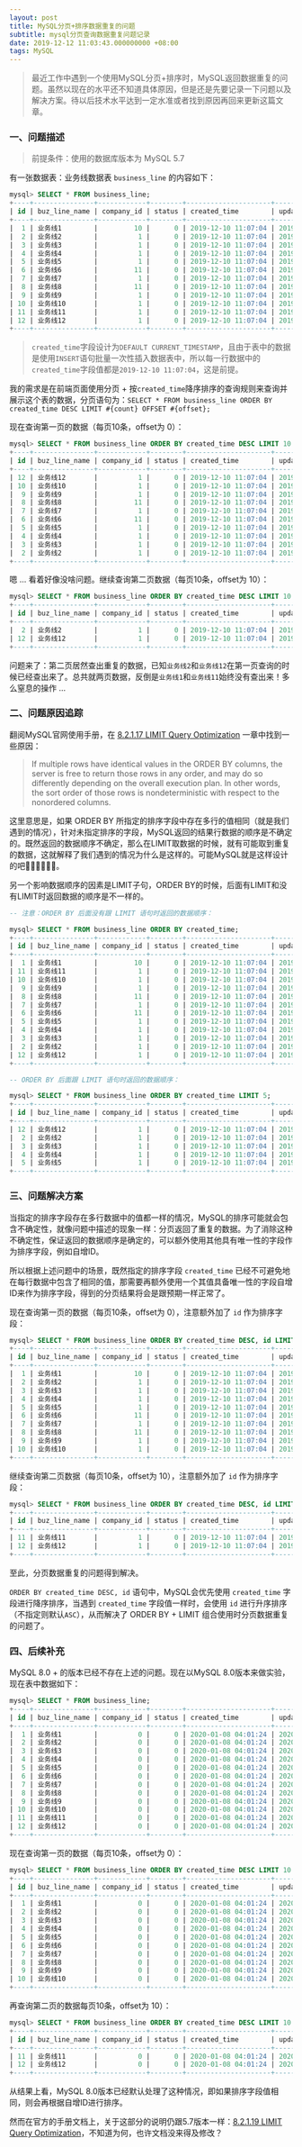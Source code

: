 ```yaml
---
layout: post
title: MySQL分页+排序数据重复的问题
subtitle: mysql分页查询数据重复问题记录
date: 2019-12-12 11:03:43.000000000 +08:00
tags: MySQL
---
```


>最近工作中遇到一个使用MySQL分页+排序时，MySQL返回数据重复的问题。虽然以现在的水平还不知道具体原因，但是还是先要记录一下问题以及解决方案。待以后技术水平达到一定水准或者找到原因再回来更新这篇文章。

### 一、问题描述

>前提条件：使用的数据库版本为 MySQL 5.7

有一张数据表：业务线数据表 `business_line` 的内容如下：

```sql
mysql> SELECT * FROM business_line;
+----+---------------+------------+--------+---------------------+---------------------+
| id | buz_line_name | company_id | status | created_time        | updated_time        |
+----+---------------+------------+--------+---------------------+---------------------+
|  1 | 业务线1        |         10 |      0 | 2019-12-10 11:07:04 | 2019-12-12 10:47:04 |
|  2 | 业务线2        |          1 |      0 | 2019-12-10 11:07:04 | 2019-12-12 11:41:21 |
|  3 | 业务线3        |          1 |      0 | 2019-12-10 11:07:04 | 2019-12-12 11:41:22 |
|  4 | 业务线4        |          1 |      0 | 2019-12-10 11:07:04 | 2019-12-12 11:41:23 |
|  5 | 业务线5        |          1 |      0 | 2019-12-10 11:07:04 | 2019-12-12 11:41:24 |
|  6 | 业务线6        |         11 |      0 | 2019-12-10 11:07:04 | 2019-12-12 11:41:25 |
|  7 | 业务线7        |          1 |      0 | 2019-12-10 11:07:04 | 2019-12-12 11:41:26 |
|  8 | 业务线8        |         11 |      0 | 2019-12-10 11:07:04 | 2019-12-12 11:41:27 |
|  9 | 业务线9        |          1 |      0 | 2019-12-10 11:07:04 | 2019-12-12 11:41:28 |
| 10 | 业务线10       |          1 |      0 | 2019-12-10 11:07:04 | 2019-12-12 11:41:30 |
| 11 | 业务线11       |          1 |      0 | 2019-12-10 11:07:04 | 2019-12-12 11:41:34 |
| 12 | 业务线12       |          1 |      0 | 2019-12-10 11:07:04 | 2019-12-12 11:41:37 |
+----+---------------+------------+--------+---------------------+---------------------+
```

>`created_time`字段设计为`DEFAULT CURRENT_TIMESTAMP`，且由于表中的数据是使用`INSERT`语句批量一次性插入数据表中，所以每一行数据中的`created_time`字段值都是`2019-12-10 11:07:04`，这是前提。

我的需求是在前端页面使用分页 + 按`created_time`降序排序的查询规则来查询并展示这个表的数据，分页语句为：`SELECT * FROM business_line ORDER BY created_time DESC LIMIT #{count} OFFSET #{offset};`

现在查询第一页的数据（每页10条，offset为 0）：

```sql
mysql> SELECT * FROM business_line ORDER BY created_time DESC LIMIT 10 OFFSET 0;
+----+---------------+------------+--------+---------------------+---------------------+
| id | buz_line_name | company_id | status | created_time        | updated_time        |
+----+---------------+------------+--------+---------------------+---------------------+
| 12 | 业务线12       |          1 |      0 | 2019-12-10 11:07:04 | 2019-12-12 11:41:37 |
| 10 | 业务线10       |          1 |      0 | 2019-12-10 11:07:04 | 2019-12-12 11:41:30 |
|  9 | 业务线9        |          1 |      0 | 2019-12-10 11:07:04 | 2019-12-12 11:41:28 |
|  8 | 业务线8        |         11 |      0 | 2019-12-10 11:07:04 | 2019-12-12 11:41:27 |
|  7 | 业务线7        |          1 |      0 | 2019-12-10 11:07:04 | 2019-12-12 11:41:26 |
|  6 | 业务线6        |         11 |      0 | 2019-12-10 11:07:04 | 2019-12-12 11:41:25 |
|  5 | 业务线5        |          1 |      0 | 2019-12-10 11:07:04 | 2019-12-12 11:41:24 |
|  4 | 业务线4        |          1 |      0 | 2019-12-10 11:07:04 | 2019-12-12 11:41:23 |
|  3 | 业务线3        |          1 |      0 | 2019-12-10 11:07:04 | 2019-12-12 11:41:22 |
|  2 | 业务线2        |          1 |      0 | 2019-12-10 11:07:04 | 2019-12-12 11:41:21 |
+----+---------------+------------+--------+---------------------+---------------------+
```

嗯 ... 看着好像没啥问题。继续查询第二页数据（每页10条，offset为 10）：

````sql
mysql> SELECT * FROM business_line ORDER BY created_time DESC LIMIT 10 OFFSET 10;
+----+---------------+------------+--------+---------------------+---------------------+
| id | buz_line_name | company_id | status | created_time        | updated_time        |
+----+---------------+------------+--------+---------------------+---------------------+
|  2 | 业务线2        |          1 |      0 | 2019-12-10 11:07:04 | 2019-12-12 11:41:21 |
| 12 | 业务线12       |          1 |      0 | 2019-12-10 11:07:04 | 2019-12-12 11:41:37 |
+----+---------------+------------+--------+---------------------+---------------------+
````

问题来了：第二页居然查出重复的数据，已知`业务线2`和`业务线12`在第一页查询的时候已经查出来了。总共就两页数据，反倒是`业务线1`和`业务线11`始终没有查出来！多么窒息的操作 ...

### 二、问题原因追踪

翻阅MySQL官网使用手册，在 [8.2.1.17 LIMIT Query Optimization](https://dev.mysql.com/doc/refman/5.7/en/limit-optimization.html) 一章中找到一些原因：

>If multiple rows have identical values in the ORDER BY columns, the server is free to return those rows in any order, and may do so differently depending on the overall execution plan. In other words, the sort order of those rows is nondeterministic with respect to the nonordered columns.

这里意思是，如果 ORDER BY 所指定的排序字段中存在多行的值相同（就是我们遇到的情况），针对未指定排序的字段，MySQL返回的结果行数据的顺序是不确定的。既然返回的数据顺序不确定，那么在LIMIT取数据的时候，就有可能取到重复的数据，这就解释了我们遇到的情况为什么是这样的。可能MySQL就是这样设计的吧🤷‍♂️🤷‍♂️🤷‍♂️。

另一个影响数据顺序的因素是LIMIT子句，ORDER BY的时候，后面有LIMIT和没有LIMIT时返回数据的顺序是不一样的。

```sql
-- 注意：ORDER BY 后面没有跟 LIMIT 语句时返回的数据顺序：

mysql> SELECT * FROM business_line ORDER BY created_time;
+----+---------------+------------+--------+---------------------+---------------------+
| id | buz_line_name | company_id | status | created_time        | updated_time        |
+----+---------------+------------+--------+---------------------+---------------------+
|  1 | 业务线1        |         10 |      0 | 2019-12-10 11:07:04 | 2019-12-12 10:47:04 |
| 11 | 业务线11       |          1 |      0 | 2019-12-10 11:07:04 | 2019-12-12 11:41:34 |
| 10 | 业务线10       |          1 |      0 | 2019-12-10 11:07:04 | 2019-12-12 11:41:30 |
|  9 | 业务线9        |          1 |      0 | 2019-12-10 11:07:04 | 2019-12-12 11:41:28 |
|  8 | 业务线8        |         11 |      0 | 2019-12-10 11:07:04 | 2019-12-12 11:41:27 |
|  7 | 业务线7        |          1 |      0 | 2019-12-10 11:07:04 | 2019-12-12 11:41:26 |
|  6 | 业务线6        |         11 |      0 | 2019-12-10 11:07:04 | 2019-12-12 11:41:25 |
|  5 | 业务线5        |          1 |      0 | 2019-12-10 11:07:04 | 2019-12-12 11:41:24 |
|  4 | 业务线4        |          1 |      0 | 2019-12-10 11:07:04 | 2019-12-12 11:41:23 |
|  3 | 业务线3        |          1 |      0 | 2019-12-10 11:07:04 | 2019-12-12 11:41:22 |
|  2 | 业务线2        |          1 |      0 | 2019-12-10 11:07:04 | 2019-12-12 11:41:21 |
| 12 | 业务线12       |          1 |      0 | 2019-12-10 11:07:04 | 2019-12-12 11:41:37 |
+----+---------------+------------+--------+---------------------+---------------------+

-- ORDER BY 后面跟 LIMIT 语句时返回的数据顺序：

mysql> SELECT * FROM business_line ORDER BY created_time LIMIT 5;
+----+---------------+------------+--------+---------------------+---------------------+
| id | buz_line_name | company_id | status | created_time        | updated_time        |
+----+---------------+------------+--------+---------------------+---------------------+
| 12 | 业务线12       |          1 |      0 | 2019-12-10 11:07:04 | 2019-12-12 11:41:37 |
|  2 | 业务线2        |          1 |      0 | 2019-12-10 11:07:04 | 2019-12-12 11:41:21 |
|  3 | 业务线3        |          1 |      0 | 2019-12-10 11:07:04 | 2019-12-12 11:41:22 |
|  4 | 业务线4        |          1 |      0 | 2019-12-10 11:07:04 | 2019-12-12 11:41:23 |
|  5 | 业务线5        |          1 |      0 | 2019-12-10 11:07:04 | 2019-12-12 11:41:24 |
+----+---------------+------------+--------+---------------------+---------------------+
```

### 三、问题解决方案

当指定的排序字段存在多行数据中的值都一样的情况，MySQL的排序可能就会包含不确定性，就像问题中描述的现象一样：分页返回了重复的数据。为了消除这种不确定性，保证返回的数据顺序是确定的，可以额外使用其他具有唯一性的字段作为排序字段，例如自增ID。

所以根据上述问题中的场景，既然指定的排序字段 `created_time` 已经不可避免地在每行数据中包含了相同的值，那需要再额外使用一个其值具备唯一性的字段自增ID来作为排序字段，得到的分页结果将会是跟预期一样正常了。

现在查询第一页的数据（每页10条，offset为 0），注意额外加了 `id` 作为排序字段：

```sql
mysql> SELECT * FROM business_line ORDER BY created_time DESC, id LIMIT 10 OFFSET 0;
+----+---------------+------------+--------+---------------------+---------------------+
| id | buz_line_name | company_id | status | created_time        | updated_time        |
+----+---------------+------------+--------+---------------------+---------------------+
|  1 | 业务线1        |         10 |      0 | 2019-12-10 11:07:04 | 2019-12-12 10:47:04 |
|  2 | 业务线2        |          1 |      0 | 2019-12-10 11:07:04 | 2019-12-12 11:41:21 |
|  3 | 业务线3        |          1 |      0 | 2019-12-10 11:07:04 | 2019-12-12 11:41:22 |
|  4 | 业务线4        |          1 |      0 | 2019-12-10 11:07:04 | 2019-12-12 11:41:23 |
|  5 | 业务线5        |          1 |      0 | 2019-12-10 11:07:04 | 2019-12-12 11:41:24 |
|  6 | 业务线6        |         11 |      0 | 2019-12-10 11:07:04 | 2019-12-12 11:41:25 |
|  7 | 业务线7        |          1 |      0 | 2019-12-10 11:07:04 | 2019-12-12 11:41:26 |
|  8 | 业务线8        |         11 |      0 | 2019-12-10 11:07:04 | 2019-12-12 11:41:27 |
|  9 | 业务线9        |          1 |      0 | 2019-12-10 11:07:04 | 2019-12-12 11:41:28 |
| 10 | 业务线10       |          1 |      0 | 2019-12-10 11:07:04 | 2019-12-12 11:41:30 |
+----+---------------+------------+--------+---------------------+---------------------+
```

继续查询第二页数据（每页10条，offset为 10），注意额外加了 `id` 作为排序字段：

```sql
mysql> SELECT * FROM business_line ORDER BY created_time DESC, id LIMIT 10 OFFSET 10;
+----+---------------+------------+--------+---------------------+---------------------+
| id | buz_line_name | company_id | status | created_time        | updated_time        |
+----+---------------+------------+--------+---------------------+---------------------+
| 11 | 业务线11       |          1 |      0 | 2019-12-10 11:07:04 | 2019-12-12 11:41:34 |
| 12 | 业务线12       |          1 |      0 | 2019-12-10 11:07:04 | 2019-12-12 11:41:37 |
+----+---------------+------------+--------+---------------------+---------------------+
```

至此，分页数据重复的问题得到解决。

`ORDER BY created_time DESC, id` 语句中，MySQL会优先使用 `created_time` 字段进行降序排序，当遇到 `created_time` 字段值一样时，会使用 `id` 进行升序排序（不指定则默认`ASC`），从而解决了 ORDER BY + LIMIT 组合使用时分页数据重复的问题了。

### 四、后续补充

MySQL 8.0 + 的版本已经不存在上述的问题。现在以MySQL 8.0版本来做实验，现在表中数据如下：

```sql
mysql> SELECT * FROM business_line;
+----+---------------+------------+--------+---------------------+---------------------+
| id | buz_line_name | company_id | status | created_time        | updated_time        |
+----+---------------+------------+--------+---------------------+---------------------+
|  1 | 业务线1        |          0 |      0 | 2020-01-08 04:01:24 | 2020-01-08 04:01:24 |
|  2 | 业务线2        |          0 |      0 | 2020-01-08 04:01:24 | 2020-01-08 04:01:24 |
|  3 | 业务线3        |          0 |      0 | 2020-01-08 04:01:24 | 2020-01-08 04:01:24 |
|  4 | 业务线4        |          0 |      0 | 2020-01-08 04:01:24 | 2020-01-08 04:01:24 |
|  5 | 业务线5        |          0 |      0 | 2020-01-08 04:01:24 | 2020-01-08 04:01:24 |
|  6 | 业务线6        |          0 |      0 | 2020-01-08 04:01:24 | 2020-01-08 04:01:24 |
|  7 | 业务线7        |          0 |      0 | 2020-01-08 04:01:24 | 2020-01-08 04:01:24 |
|  8 | 业务线8        |          0 |      0 | 2020-01-08 04:01:24 | 2020-01-08 04:01:24 |
|  9 | 业务线9        |          0 |      0 | 2020-01-08 04:01:24 | 2020-01-08 04:01:24 |
| 10 | 业务线10       |          0 |      0 | 2020-01-08 04:01:24 | 2020-01-08 04:01:24 |
| 11 | 业务线11       |          0 |      0 | 2020-01-08 04:01:24 | 2020-01-08 04:01:24 |
| 12 | 业务线12       |          0 |      0 | 2020-01-08 04:01:24 | 2020-01-08 04:01:24 |
+----+---------------+------------+--------+---------------------+---------------------+
```

现在查询第一页的数据（每页10条，offset为 0）：

```sql
mysql> SELECT * FROM business_line ORDER BY created_time DESC LIMIT 10 OFFSET 0;
+----+---------------+------------+--------+---------------------+---------------------+
| id | buz_line_name | company_id | status | created_time        | updated_time        |
+----+---------------+------------+--------+---------------------+---------------------+
|  1 | 业务线1        |          0 |      0 | 2020-01-08 04:01:24 | 2020-01-08 04:01:24 |
|  2 | 业务线2        |          0 |      0 | 2020-01-08 04:01:24 | 2020-01-08 04:01:24 |
|  3 | 业务线3        |          0 |      0 | 2020-01-08 04:01:24 | 2020-01-08 04:01:24 |
|  4 | 业务线4        |          0 |      0 | 2020-01-08 04:01:24 | 2020-01-08 04:01:24 |
|  5 | 业务线5        |          0 |      0 | 2020-01-08 04:01:24 | 2020-01-08 04:01:24 |
|  6 | 业务线6        |          0 |      0 | 2020-01-08 04:01:24 | 2020-01-08 04:01:24 |
|  7 | 业务线7        |          0 |      0 | 2020-01-08 04:01:24 | 2020-01-08 04:01:24 |
|  8 | 业务线8        |          0 |      0 | 2020-01-08 04:01:24 | 2020-01-08 04:01:24 |
|  9 | 业务线9        |          0 |      0 | 2020-01-08 04:01:24 | 2020-01-08 04:01:24 |
| 10 | 业务线10       |          0 |      0 | 2020-01-08 04:01:24 | 2020-01-08 04:01:24 |
+----+---------------+------------+--------+---------------------+---------------------+
```

再查询第二页的数据每页10条，offset为 10）：
```sql
mysql> SELECT * FROM business_line ORDER BY created_time DESC LIMIT 10 OFFSET 10;
+----+---------------+------------+--------+---------------------+---------------------+
| id | buz_line_name | company_id | status | created_time        | updated_time        |
+----+---------------+------------+--------+---------------------+---------------------+
| 11 | 业务线11       |          0 |      0 | 2020-01-08 04:01:24 | 2020-01-08 04:01:24 |
| 12 | 业务线12       |          0 |      0 | 2020-01-08 04:01:24 | 2020-01-08 04:01:24 |
+----+---------------+------------+--------+---------------------+---------------------+
```

从结果上看，MySQL 8.0版本已经默认处理了这种情况，即如果排序字段值相同，则会再根据自增ID进行排序。

然而在官方的手册文档上，关于这部分的说明仍跟5.7版本一样：[8.2.1.19 LIMIT Query Optimization](https://dev.mysql.com/doc/refman/8.0/en/limit-optimization.html)，不知道为何，也许文档没来得及修改？

